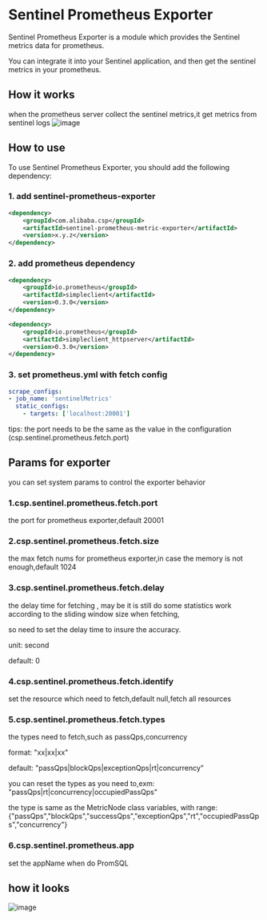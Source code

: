 # Sentinel Prometheus Exporter

Sentinel Prometheus Exporter is a module which provides the Sentinel metrics data for prometheus.

You can integrate it into your Sentinel application, and then get the sentinel metrics in your prometheus.

## How it works

when the prometheus server collect the sentinel metrics,it get metrics from sentinel logs
![image](https://github.com/alibaba/Sentinel/assets/71377602/2982209b-a3c7-403b-ae50-1dc7a17f90b7)

## How to use

To use Sentinel Prometheus Exporter, you should add the following dependency:

### 1. add sentinel-prometheus-exporter

```xml
<dependency>
    <groupId>com.alibaba.csp</groupId>
    <artifactId>sentinel-prometheus-metric-exporter</artifactId>
    <version>x.y.z</version>
</dependency>
```

### 2. add prometheus dependency

```xml
<dependency>
    <groupId>io.prometheus</groupId>
    <artifactId>simpleclient</artifactId>
    <version>0.3.0</version>
</dependency>
```

```xml
<dependency>
    <groupId>io.prometheus</groupId>
    <artifactId>simpleclient_httpserver</artifactId>
    <version>0.3.0</version>
</dependency>
```

### 3. set prometheus.yml with fetch config

```yaml
scrape_configs:
- job_name: 'sentinelMetrics'
  static_configs:
    - targets: ['localhost:20001']
```
tips: the port needs to be the same as the value 
in the configuration (csp.sentinel.prometheus.fetch.port)

## Params for exporter

you can set system params to control the exporter behavior

### 1.csp.sentinel.prometheus.fetch.port

the port for prometheus exporter,default 20001

### 2.csp.sentinel.prometheus.fetch.size

the max fetch nums for prometheus exporter,in case the memory is not enough,default 1024

### 3.csp.sentinel.prometheus.fetch.delay

the delay time for fetching , may be it is still do some statistics work according to the sliding window size when fetching,

so need to set the delay time to insure the accuracy.

unit: second

default: 0

### 4.csp.sentinel.prometheus.fetch.identify

set the resource which need to fetch,default null,fetch all resources

### 5.csp.sentinel.prometheus.fetch.types

the types need to fetch,such as passQps,concurrency

format: "xx|xx|xx"

default: "passQps|blockQps|exceptionQps|rt|concurrency"

you can reset the types as you need to,exm: "passQps|rt|concurrency|occupiedPassQps"

the type is same as the MetricNode class variables, with range:
{"passQps","blockQps","successQps","exceptionQps","rt","occupiedPassQps","concurrency"}

### 6.csp.sentinel.prometheus.app

set the appName when do PromSQL

## how it looks

![image](https://github.com/alibaba/Sentinel/assets/71377602/dedde134-53ed-4b4e-b184-98e55184aacf)

